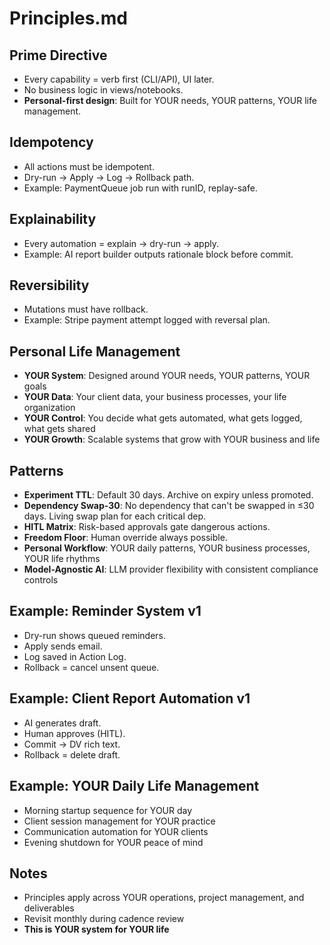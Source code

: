 # Principles.md

## Prime Directive
- Every capability = verb first (CLI/API), UI later.
- No business logic in views/notebooks.
- **Personal-first design**: Built for YOUR needs, YOUR patterns, YOUR life management.

## Idempotency
- All actions must be idempotent.
- Dry-run → Apply → Log → Rollback path.
- Example: PaymentQueue job run with runID, replay-safe.

## Explainability
- Every automation = explain → dry-run → apply.
- Example: AI report builder outputs rationale block before commit.

## Reversibility
- Mutations must have rollback.
- Example: Stripe payment attempt logged with reversal plan.

## Personal Life Management
- **YOUR System**: Designed around YOUR needs, YOUR patterns, YOUR goals
- **YOUR Data**: Your client data, your business processes, your life organization
- **YOUR Control**: You decide what gets automated, what gets logged, what gets shared
- **YOUR Growth**: Scalable systems that grow with YOUR business and life

## Patterns
- **Experiment TTL**: Default 30 days. Archive on expiry unless promoted.
- **Dependency Swap-30**: No dependency that can't be swapped in ≤30 days. Living swap plan for each critical dep.
- **HITL Matrix**: Risk-based approvals gate dangerous actions.
- **Freedom Floor**: Human override always possible.
- **Personal Workflow**: YOUR daily patterns, YOUR business processes, YOUR life rhythms
- **Model-Agnostic AI**: LLM provider flexibility with consistent compliance controls

## Example: Reminder System v1
- Dry-run shows queued reminders.
- Apply sends email.
- Log saved in Action Log.
- Rollback = cancel unsent queue.

## Example: Client Report Automation v1
- AI generates draft.
- Human approves (HITL).
- Commit → DV rich text.
- Rollback = delete draft.

## Example: YOUR Daily Life Management
- Morning startup sequence for YOUR day
- Client session management for YOUR practice
- Communication automation for YOUR clients
- Evening shutdown for YOUR peace of mind

## Notes
- Principles apply across YOUR operations, project management, and deliverables
- Revisit monthly during cadence review
- **This is YOUR system for YOUR life**